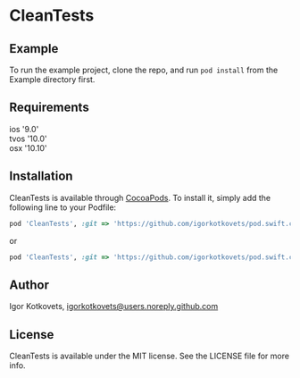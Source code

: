 # CleanTests

## Example

To run the example project, clone the repo, and run `pod install` from the Example directory first.

## Requirements
ios '9.0'      
tvos '10.0'    
osx '10.10'    


## Installation

CleanTests is available through [CocoaPods](http://cocoapods.org). To install
it, simply add the following line to your Podfile:

```ruby
pod 'CleanTests', :git => 'https://github.com/igorkotkovets/pod.swift.clean-tests.git', :tag => '0.1.1'
```
or 
```ruby
pod 'CleanTests', :git => 'https://github.com/igorkotkovets/pod.swift.clean-tests.git', :branch => 'master'
```

## Author

Igor Kotkovets, igorkotkovets@users.noreply.github.com

## License

CleanTests is available under the MIT license. See the LICENSE file for more info.
